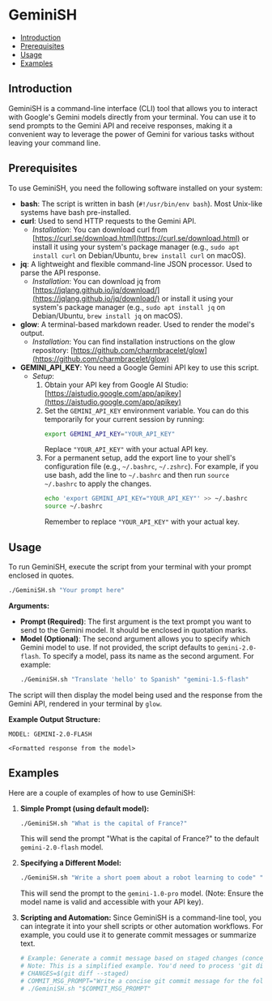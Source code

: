 # GeminiSH

- [Introduction](#introduction)
- [Prerequisites](#prerequisites)
- [Usage](#usage)
- [Examples](#examples)

## Introduction

GeminiSH is a command-line interface (CLI) tool that allows you to interact with Google's Gemini models directly from your terminal. You can use it to send prompts to the Gemini API and receive responses, making it a convenient way to leverage the power of Gemini for various tasks without leaving your command line.

## Prerequisites

To use GeminiSH, you need the following software installed on your system:

- **bash**: The script is written in bash (`#!/usr/bin/env bash`). Most Unix-like systems have bash pre-installed.
- **curl**: Used to send HTTP requests to the Gemini API.
    - *Installation*: You can download curl from [https://curl.se/download.html](https://curl.se/download.html) or install it using your system's package manager (e.g., `sudo apt install curl` on Debian/Ubuntu, `brew install curl` on macOS).
- **jq**: A lightweight and flexible command-line JSON processor. Used to parse the API response.
    - *Installation*: You can download jq from [https://jqlang.github.io/jq/download/](https://jqlang.github.io/jq/download/) or install it using your system's package manager (e.g., `sudo apt install jq` on Debian/Ubuntu, `brew install jq` on macOS).
- **glow**: A terminal-based markdown reader. Used to render the model's output.
    - *Installation*: You can find installation instructions on the glow repository: [https://github.com/charmbracelet/glow](https://github.com/charmbracelet/glow)
- **GEMINI_API_KEY**: You need a Google Gemini API key to use this script.
    - *Setup*:
        1. Obtain your API key from Google AI Studio: [https://aistudio.google.com/app/apikey](https://aistudio.google.com/app/apikey)
        2. Set the `GEMINI_API_KEY` environment variable. You can do this temporarily for your current session by running:
           ```bash
           export GEMINI_API_KEY="YOUR_API_KEY"
           ```
           Replace `"YOUR_API_KEY"` with your actual API key.
        3. For a permanent setup, add the export line to your shell's configuration file (e.g., `~/.bashrc`, `~/.zshrc`). For example, if you use bash, add the line to `~/.bashrc` and then run `source ~/.bashrc` to apply the changes.
           ```bash
           echo 'export GEMINI_API_KEY="YOUR_API_KEY"' >> ~/.bashrc
           source ~/.bashrc
           ```
           Remember to replace `"YOUR_API_KEY"` with your actual key.

## Usage

To run GeminiSH, execute the script from your terminal with your prompt enclosed in quotes.

```bash
./GeminiSH.sh "Your prompt here"
```

**Arguments:**

- **Prompt (Required)**: The first argument is the text prompt you want to send to the Gemini model. It should be enclosed in quotation marks.
- **Model (Optional)**: The second argument allows you to specify which Gemini model to use. If not provided, the script defaults to `gemini-2.0-flash`. To specify a model, pass its name as the second argument. For example:
  ```bash
  ./GeminiSH.sh "Translate 'hello' to Spanish" "gemini-1.5-flash"
  ```

The script will then display the model being used and the response from the Gemini API, rendered in your terminal by `glow`.

**Example Output Structure:**

```
MODEL: GEMINI-2.0-FLASH

<Formatted response from the model>
```

## Examples

Here are a couple of examples of how to use GeminiSH:

1.  **Simple Prompt (using default model):**

    ```bash
    ./GeminiSH.sh "What is the capital of France?"
    ```

    This will send the prompt "What is the capital of France?" to the default `gemini-2.0-flash` model.

2.  **Specifying a Different Model:**

    ```bash
    ./GeminiSH.sh "Write a short poem about a robot learning to code" "gemini-1.0-pro"
    ```

    This will send the prompt to the `gemini-1.0-pro` model. (Note: Ensure the model name is valid and accessible with your API key).

3.  **Scripting and Automation:**
    Since GeminiSH is a command-line tool, you can integrate it into your shell scripts or other automation workflows. For example, you could use it to generate commit messages or summarize text.

    ```bash
    # Example: Generate a commit message based on staged changes (conceptual)
    # Note: This is a simplified example. You'd need to process 'git diff' output.
    # CHANGES=$(git diff --staged)
    # COMMIT_MSG_PROMPT="Write a concise git commit message for the following changes: $CHANGES"
    # ./GeminiSH.sh "$COMMIT_MSG_PROMPT"
    ```
